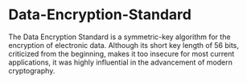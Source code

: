 # Data-Encryption-Standard
The Data Encryption Standard is a symmetric-key algorithm for the encryption of electronic data. Although its short key length of 56 bits, criticized from the beginning, makes it too insecure for most current applications, it was highly influential in the advancement of modern cryptography.
